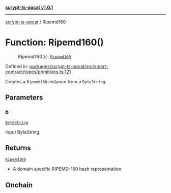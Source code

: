 [**scrypt-ts-opcat v1.0.1**](../README.md)

***

[scrypt-ts-opcat](../README.md) / Ripemd160

# Function: Ripemd160()

> **Ripemd160**(`b`): [`Ripemd160`](../type-aliases/Ripemd160.md)

Defined in: [packages/scrypt-ts-opcat/src/smart-contract/types/primitives.ts:121](https://github.com/OPCAT-Labs/ts-tools/blob/2cea47af983eceafde930347ac310f78dee140a3/packages/scrypt-ts-opcat/src/smart-contract/types/primitives.ts#L121)

Creates a `Ripemd160` instance from a `ByteString`.

## Parameters

### b

[`ByteString`](../type-aliases/ByteString.md)

Input ByteString.

## Returns

[`Ripemd160`](../type-aliases/Ripemd160.md)

- A domain specific RIPEMD-160 hash representation.

## Onchain
